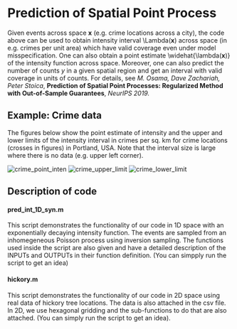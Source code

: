# Prediction of Spatial Point Process
Given events across space **x** (e.g. crime locations across a city), the code above can be used to obtain intensity interval \Lambda(**x**) across space (in e.g. crimes per unit area) which have valid coverage even under model misspecification. One can also obtain a point estimate \widehat{\lambda(**x**)} of the intensity function across space. Moreover, one can also predict the number of counts *y* in a given spatial region and get an interval with valid coverage in units of counts.  For details, see *M. Osama, Dave Zachariah, Peter Stoica*, **Prediction of Spatial Point Processes: Regularized Method with Out-of-Sample Guarantees**, *NeurIPS 2019.*

## Example: Crime data
The figures below show the point estimate of intensity and the upper and lower limits of the intensity interval in crimes per sq. km for crime locations (crosses in figures) in Portland, USA. Note that the interval size is large where there is no data (e.g. upper left corner).

![crime_point_inten](https://user-images.githubusercontent.com/37805794/66397460-29826880-e9dc-11e9-92bc-2fbb69f652d4.png)
![crime_upper_limit](https://user-images.githubusercontent.com/37805794/66397467-2dae8600-e9dc-11e9-996e-07e38cb2eb43.png)
![crime_lower_limit](https://user-images.githubusercontent.com/37805794/66397471-30a97680-e9dc-11e9-9d8a-f75d37559489.png)


## Description of code
#### pred_int_1D_syn.m
This script demonstrates the functionality of our code in 1D space with an exponentially decaying intensity function. The events are sampled from an inhomegeneous Poisson process using inversion sampling. The functions used inside the script are also given and have a detailed description of the INPUTs and OUTPUTs in their function definition. (You can simpply run the script to get an idea)

#### hickory.m
This script demonstrates the functionality of our code in 2D space using real data of hickory tree locations. The data is also attached in the csv file. In 2D, we use hexagonal gridding and the sub-functions to do that are also attached. (You can simply run the script to get an idea).

